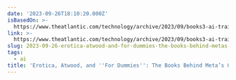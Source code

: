 ```yaml
---
date: '2023-09-26T18:10:20.000Z'
isBasedOn: >-
  https://www.theatlantic.com/technology/archive/2023/09/books3-ai-training-meta-copyright-infringement-lawsuit/675411/
link: >-
  https://www.theatlantic.com/technology/archive/2023/09/books3-ai-training-meta-copyright-infringement-lawsuit/675411/
slug: 2023-09-26-erotica-atwood-and-for-dummies-the-books-behind-metas-generative-ai
tags:
  - ai
title: 'Erotica, Atwood, and ''For Dummies'': The Books Behind Meta’s Generative AI -'
---
```


